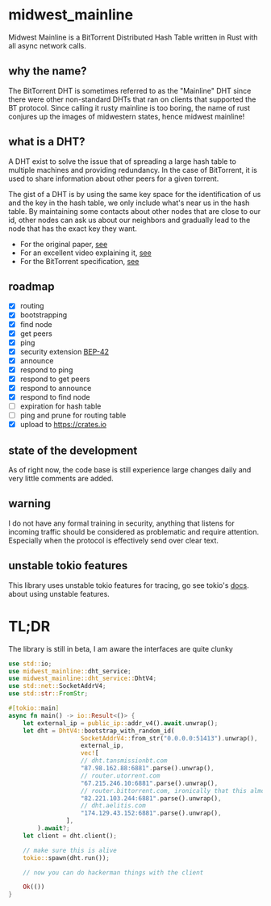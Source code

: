 # midwest_mainline

Midwest Mainline is a BitTorrent Distributed Hash Table written in Rust with all async network calls.

## why the name?

The BitTorrent DHT is sometimes referred to as the "Mainline" DHT since there were other non-standard DHTs that ran on
clients that supported the BT protocol. Since calling it rusty mainline is too boring, the name of rust conjures up the
images of midwestern states, hence midwest mainline!

## what is a DHT?

A DHT exist to solve the issue that of spreading a large hash table to multiple machines and providing redundancy. In
the case of BitTorrent, it is used to share information about other peers for a given torrent.

The gist of a DHT is by using the same key space for the identification of us and the key in the hash table, we only
include what's near us in the hash table. By maintaining some contacts about other nodes that are close to our id, other
nodes can ask us about our neighbors and gradually lead to the node that has the exact key they want.

- For the original paper, [see](https://www.scs.stanford.edu/~dm/home/papers/kpos.pdf)
- For an excellent video explaining it, [see](https://youtu.be/NxhZ_c8YX8E)
- For the BitTorrent specification, [see](https://www.bittorrent.org/beps/bep_0005.html)

## roadmap

- [x] routing
- [x] bootstrapping
- [x] find node
- [x] get peers
- [x] ping
- [x] security extension [BEP-42](https://www.bittorrent.org/beps/bep_0042.html)
- [x] announce
- [x] respond to ping
- [x] respond to get peers
- [x] respond to announce
- [x] respond to find node
- [ ] expiration for hash table
- [ ] ping and prune for routing table
- [x] upload to <https://crates.io>

## state of the development

As of right now, the code base is still experience large changes daily and very little comments are added.

## warning

I do not have any formal training in security, anything that listens for incoming traffic should be considered as
problematic and require attention. Especially when the protocol is effectively send over clear text.

## unstable tokio features

This library uses unstable tokio features for tracing, go see
tokio's [docs](https://docs.rs/tokio/1.20.0/tokio/index.html#unstable-features).
about using unstable features.

# TL;DR

The library is still in beta, I am aware the interfaces are quite clunky

``` rust
use std::io;
use midwest_mainline::dht_service;
use midwest_mainline::dht_service::DhtV4;
use std::net::SocketAddrV4;
use std::str::FromStr;

#[tokio::main]
async fn main() -> io::Result<()> {
    let external_ip = public_ip::addr_v4().await.unwrap();
    let dht = DhtV4::bootstrap_with_random_id(
                    SocketAddrV4::from_str("0.0.0.0:51413").unwrap(),
                    external_ip,
                    vec![
                    // dht.tansmissionbt.com
                    "87.98.162.88:6881".parse().unwrap(),
                    // router.utorrent.com
                    "67.215.246.10:6881".parse().unwrap(),
                    // router.bittorrent.com, ironically that this almost never responds
                    "82.221.103.244:6881".parse().unwrap(),
                    // dht.aelitis.com
                    "174.129.43.152:6881".parse().unwrap(),
                ],
        ).await?;
    let client = dht.client();

    // make sure this is alive
    tokio::spawn(dht.run());

    // now you can do hackerman things with the client

    Ok(())
}
```
